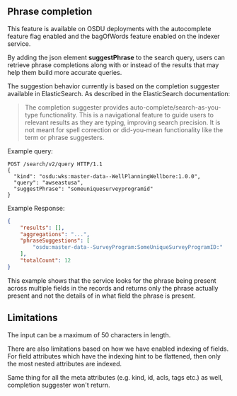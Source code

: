 ## Phrase completion

This feature is available on OSDU deployments with the autocomplete feature flag enabled
and the bagOfWords feature enabled on the indexer service.

By adding the json element **suggestPhrase** to the search query,
users can retrieve phrase completions along with or instead of the results that may
help them build more accurate queries.

The suggestion behavior currently is based on the completion suggester available in ElasticSearch.
As described in the ElasticSearch documentation:

> The completion suggester provides auto-complete/search-as-you-type functionality.
> This is a navigational feature to guide users to relevant results as they are typing,
> improving search precision.
> It is not meant for spell correction or did-you-mean functionality like the term or phrase
> suggesters.

Example query:
```http
POST /search/v2/query HTTP/1.1
{
  "kind": "osdu:wks:master-data--WellPlanningWellbore:1.0.0",
  "query": "awseastusa",
  "suggestPhrase": "someuniquesurveyprogramid"
}
```

Example Response:
```json
{
    "results": [],
    "aggregations": "...",
    "phraseSuggestions": [
        "osdu:master-data--SurveyProgram:SomeUniqueSurveyProgramID:"
    ],
    "totalCount": 12
}
```

This example shows that the service looks for the phrase being present across
multiple fields in the records and returns only the phrase actually present and not
the details of in what field the phrase is present.

## Limitations
The input can be a maximum of 50 characters in length.

There are also limitations based on how we have enabled indexing of fields.
For field attributes which have the indexing hint to be flattened, then only
the most nested attributes are indexed.

Same thing for all the meta attributes (e.g. kind, id, acls, tags etc.) as well,
completion suggester won't return.
